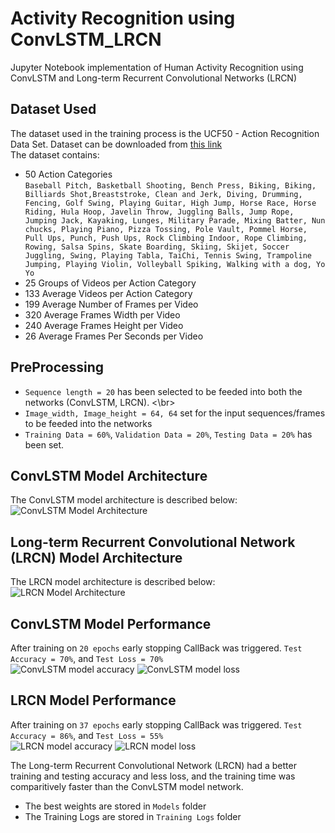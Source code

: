 # Activity Recognition using ConvLSTM_LRCN
Jupyter Notebook implementation of Human Activity Recognition using ConvLSTM and Long-term Recurrent Convolutional Networks (LRCN)

## Dataset Used
The dataset used in the training process is the UCF50 - Action Recognition Data Set. Dataset can be downloaded from [this link](https://www.crcv.ucf.edu/data/UCF50.php)</br>
The dataset contains:
- 50 Action Categories </br>
`Baseball Pitch, Basketball Shooting, Bench Press, Biking, Biking, Billiards Shot,Breaststroke, Clean and Jerk, Diving, Drumming, Fencing, Golf Swing, Playing Guitar, High Jump, Horse Race, Horse Riding, Hula Hoop, Javelin Throw, Juggling Balls, Jump Rope, Jumping Jack, Kayaking, Lunges, Military Parade, Mixing Batter, Nun chucks, Playing Piano, Pizza Tossing, Pole Vault, Pommel Horse, Pull Ups, Punch, Push Ups, Rock Climbing Indoor, Rope Climbing, Rowing, Salsa Spins, Skate Boarding, Skiing, Skijet, Soccer Juggling, Swing, Playing Tabla, TaiChi, Tennis Swing, Trampoline Jumping, Playing Violin, Volleyball Spiking, Walking with a dog, Yo Yo`
- 25 Groups of Videos per Action Category
- 133 Average Videos per Action Category
- 199 Average Number of Frames per Video
- 320 Average Frames Width per Video
- 240 Average Frames Height per Video
- 26 Average Frames Per Seconds per Video


## PreProcessing
- `Sequence length = 20` has been selected to be feeded into both the networks (ConvLSTM, LRCN). <\br>
- `Image_width, Image_height = 64, 64` set for the input sequences/frames to be feeded into the networks
- `Training Data = 60%`, `Validation Data = 20%`, `Testing Data = 20%` has been set.

## ConvLSTM Model Architecture
The ConvLSTM model architecture is described below: </br>
![ConvLSTM Model Architecture](https://github.com/Erfan-Mostafiz/ActRecogConvLSTM_LRCN/blob/main/Illustrations/convLSTM_model_architecture.png)

## Long-term Recurrent Convolutional Network (LRCN) Model Architecture
The LRCN model architecture is described below:</br>
![LRCN Model Architecture](https://github.com/Erfan-Mostafiz/ActRecogConvLSTM_LRCN/blob/main/Illustrations/LRCN_model_architecture.png)
</br>

## ConvLSTM Model Performance
After training on `20 epochs` early stopping CallBack was triggered. `Test Accuracy = 70%`, and `Test Loss = 70%` </br>
![ConvLSTM model accuracy](https://github.com/Erfan-Mostafiz/ActRecogConvLSTM_LRCN/blob/main/Illustrations/ConvLSTM%20Accuracy.png)
![ConvLSTM model loss](https://github.com/Erfan-Mostafiz/ActRecogConvLSTM_LRCN/blob/main/Illustrations/ConvLSTM%20loss.png)

## LRCN Model Performance
After training on `37 epochs` early stopping CallBack was triggered. `Test Accuracy = 86%`, and `Test Loss = 55%` </br>
![LRCN model accuracy](https://github.com/Erfan-Mostafiz/ActRecogConvLSTM_LRCN/blob/main/Illustrations/LRCN%20Accuracy.png)
![LRCN model loss](https://github.com/Erfan-Mostafiz/ActRecogConvLSTM_LRCN/blob/main/Illustrations/LRCN%20Loss.png)

The Long-term Recurrent Convolutional Network (LRCN) had a better training and testing accuracy and less loss, and the training time was comparitively faster than the ConvLSTM model network.

 - The best weights are stored in `Models` folder
 - The Training Logs are stored in `Training Logs` folder
